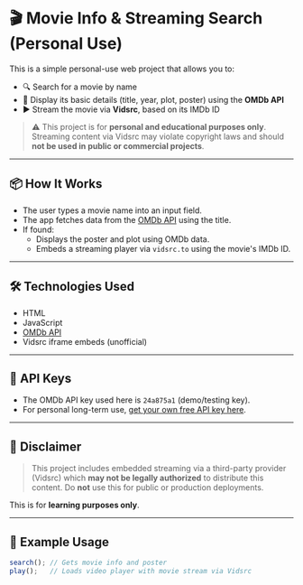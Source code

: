 # 🎬 Movie Info & Streaming Search (Personal Use)

This is a simple personal-use web project that allows you to:

- 🔍 Search for a movie by name
- 📝 Display its basic details (title, year, plot, poster) using the **OMDb API**
- ▶️ Stream the movie via **Vidsrc**, based on its IMDb ID

> ⚠️ This project is for **personal and educational purposes only**. Streaming content via Vidsrc may violate copyright laws and should **not be used in public or commercial projects**.

---

## 📦 How It Works

- The user types a movie name into an input field.
- The app fetches data from the [OMDb API](http://www.omdbapi.com/) using the title.
- If found:
  - Displays the poster and plot using OMDb data.
  - Embeds a streaming player via `vidsrc.to` using the movie's IMDb ID.

---

## 🛠️ Technologies Used

- HTML
- JavaScript
- [OMDb API](https://www.omdbapi.com/)
- Vidsrc iframe embeds (unofficial)

---

## 🔐 API Keys

- The OMDb API key used here is `24a875a1` (demo/testing key).
- For personal long-term use, [get your own free API key here](https://www.omdbapi.com/apikey.aspx).

---

## 🚫 Disclaimer

> This project includes embedded streaming via a third-party provider (Vidsrc) which **may not be legally authorized** to distribute this content. Do **not** use this for public or production deployments.

This is for **learning purposes only**.

---

## 📸 Example Usage

```js
search(); // Gets movie info and poster
play();   // Loads video player with movie stream via Vidsrc
